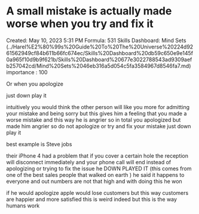 # A small mistake is actually made worse when you try and fix it

Created: May 10, 2023 5:31 PM
Formula: 531
Skills Dashboard: Mind Sets  (../Harel%E2%80%99s%20Guide%20To%20The%20Universe%20224d9261562949cf84b611b66fc674ec/Skills%20Dashboard%20db59c650e9e145f0a965f10d9b9f621b/Skills%20Dashboard%20677e3022788543ad9309aefb257042cd/Mind%20Sets%2046eb316a5d054c5fa3584967d8546fa7.md)
importance : 100

Or when you apologize

 just down play it 

intuitively you would think the other person will like you more for admitting your mistake and being sorry but this gives him a feeling that you made a worse mistake and this way he is angrier so in total you apologized but made him angrier so do not apologize or try and fix your mistake just down play it 

best example is Steve jobs 

their iPhone 4 had a problem that if you cover a certain hole the reception will disconnect immediately and your phone call will end instead of apologizing or trying to fix the issue he DOWN PLAYED IT (this comes from one of the best sales people that walked on earth ) he said it happens to everyone and out numbers are not that high and with doing this he won  

if he would apologize apple would lose customers but this way customers are happier and more satisfied this is weird indeed but this is the way humans work
